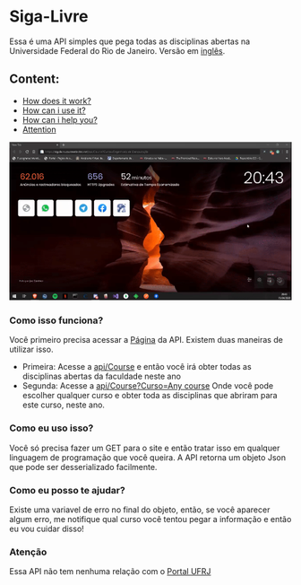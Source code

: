 # Siga-Livre
Essa é uma API simples que pega todas as disciplinas abertas na Universidade Federal do Rio de Janeiro. Versão em [inglês](README.pt.md).

## Content:
* [How does it work?](#How-does-it-work?)
* [How can i use it?](#How-can-i-use-it?)
* [How can i help you?](#How-can-i-help-you?)
* [Attention](#Attention)

![](https://github.com/DantasB/Siga-Livre/blob/master/ReadmeFiles/Siga-Livre.gif)

### Como isso funciona?
Você primeiro precisa acessar a [Página](https://sigalivre.azurewebsites.net/) da API. Existem duas maneiras de utilizar isso.

- Primeira: Acesse a [api/Course](https://sigalivre.azurewebsites.net/api/Course) e então você irá obter todas as disciplinas abertas da faculdade neste ano
- Segunda: Acesse a [api/Course?Curso=Any course](https://sigalivre.azurewebsites.net/api/Course?Curso=Engenharia%20de%20Computação) Onde você pode escolher qualquer curso e obter toda as disciplinas que abriram para este curso, neste ano.

### Como eu uso isso?
Você só precisa fazer um GET para o site e então tratar isso em qualquer linguagem de programação que você queira. A API retorna um objeto Json que pode ser desserializado facilmente.

### Como eu posso te ajudar? 
Existe uma variavel de erro no final do objeto, então, se você aparecer algum erro, me notifique qual curso você tentou pegar a informação e então eu vou cuidar disso!

### Atenção
Essa API não tem nenhuma relação com o [Portal UFRJ](https://portalaluno.ufrj.br/Portal)
